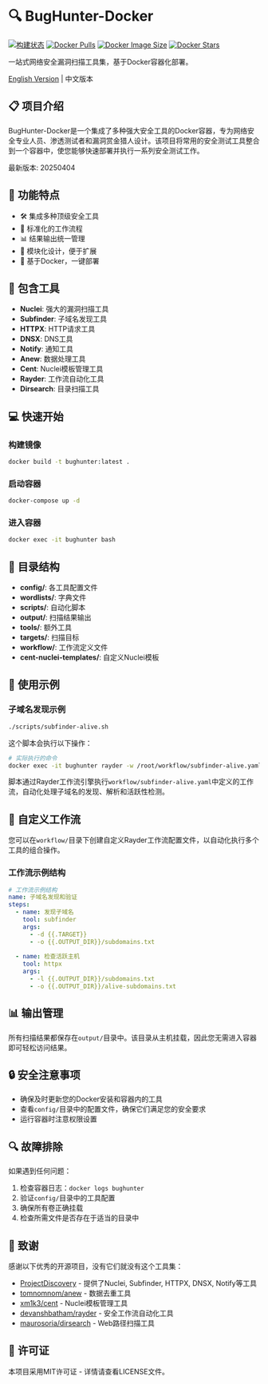 # 🔍 BugHunter-Docker 

[![构建状态](https://github.com/b1ank1108/BugHunter-Docker/actions/workflows/docker-build.yml/badge.svg)](https://github.com/b1ank1108/BugHunter-Docker/actions/workflows/docker-build.yml)
[![Docker Pulls](https://img.shields.io/docker/pulls/b1ank1108/bughunter.svg)](https://hub.docker.com/r/b1ank1108/bughunter)
[![Docker Image Size](https://img.shields.io/docker/image-size/b1ank1108/bughunter/latest)](https://hub.docker.com/r/b1ank1108/bughunter)
[![Docker Stars](https://img.shields.io/docker/stars/b1ank1108/bughunter.svg)](https://hub.docker.com/r/b1ank1108/bughunter)

一站式网络安全漏洞扫描工具集，基于Docker容器化部署。

[English Version](README_EN.md) | 中文版本

## 📋 项目介绍

BugHunter-Docker是一个集成了多种强大安全工具的Docker容器，专为网络安全专业人员、渗透测试者和漏洞赏金猎人设计。该项目将常用的安全测试工具整合到一个容器中，使您能够快速部署并执行一系列安全测试工作。

最新版本: 20250404

## 🚀 功能特点

- 🛠️ 集成多种顶级安全工具
- 🔄 标准化的工作流程
- 📊 结果输出统一管理
- 🧩 模块化设计，便于扩展
- 🐳 基于Docker，一键部署

## 🔧 包含工具

- **Nuclei**: 强大的漏洞扫描工具
- **Subfinder**: 子域名发现工具
- **HTTPX**: HTTP请求工具
- **DNSX**: DNS工具
- **Notify**: 通知工具
- **Anew**: 数据处理工具
- **Cent**: Nuclei模板管理工具
- **Rayder**: 工作流自动化工具
- **Dirsearch**: 目录扫描工具

## 💻 快速开始

### 构建镜像

```bash
docker build -t bughunter:latest .
```

### 启动容器

```bash
docker-compose up -d
```

### 进入容器

```bash
docker exec -it bughunter bash
```

## 📂 目录结构

- **config/**: 各工具配置文件
- **wordlists/**: 字典文件
- **scripts/**: 自动化脚本
- **output/**: 扫描结果输出
- **tools/**: 额外工具
- **targets/**: 扫描目标
- **workflow/**: 工作流定义文件
- **cent-nuclei-templates/**: 自定义Nuclei模板

## 📝 使用示例

### 子域名发现示例

```bash
./scripts/subfinder-alive.sh
```

这个脚本会执行以下操作：
```bash
# 实际执行的命令
docker exec -it bughunter rayder -w /root/workflow/subfinder-alive.yaml
```

脚本通过Rayder工作流引擎执行`workflow/subfinder-alive.yaml`中定义的工作流，自动化处理子域名的发现、解析和活跃性检测。

## 🔄 自定义工作流

您可以在`workflow/`目录下创建自定义Rayder工作流配置文件，以自动化执行多个工具的组合操作。

### 工作流示例结构

```yaml
# 工作流示例结构
name: 子域名发现和验证
steps:
  - name: 发现子域名
    tool: subfinder
    args:
      - -d {{.TARGET}}
      - -o {{.OUTPUT_DIR}}/subdomains.txt
  
  - name: 检查活跃主机
    tool: httpx
    args:
      - -l {{.OUTPUT_DIR}}/subdomains.txt
      - -o {{.OUTPUT_DIR}}/alive-subdomains.txt
```

## 📊 输出管理

所有扫描结果都保存在`output/`目录中。该目录从主机挂载，因此您无需进入容器即可轻松访问结果。

## 🔒 安全注意事项

- 确保及时更新您的Docker安装和容器内的工具
- 查看`config/`目录中的配置文件，确保它们满足您的安全要求
- 运行容器时注意权限设置

## 🔍 故障排除

如果遇到任何问题：

1. 检查容器日志：`docker logs bughunter`
2. 验证`config/`目录中的工具配置
3. 确保所有卷正确挂载
4. 检查所需文件是否存在于适当的目录中

## 🙏 致谢

感谢以下优秀的开源项目，没有它们就没有这个工具集：

- [ProjectDiscovery](https://github.com/projectdiscovery) - 提供了Nuclei, Subfinder, HTTPX, DNSX, Notify等工具
- [tomnomnom/anew](https://github.com/tomnomnom/anew) - 数据去重工具
- [xm1k3/cent](https://github.com/xm1k3/cent) - Nuclei模板管理工具
- [devanshbatham/rayder](https://github.com/devanshbatham/rayder) - 安全工作流自动化工具
- [maurosoria/dirsearch](https://github.com/maurosoria/dirsearch) - Web路径扫描工具

## 📄 许可证

本项目采用MIT许可证 - 详情请查看LICENSE文件。 